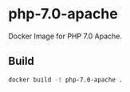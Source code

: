 # php-7.0-apache

Docker Image for PHP 7.0 Apache.

## Build

```sh
docker build -t php-7.0-apache .
```

